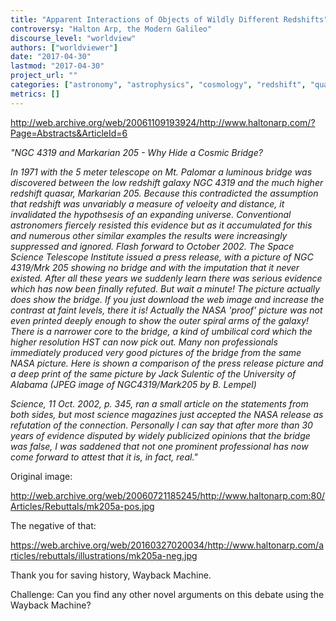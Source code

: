 ```yaml
---
title: "Apparent Interactions of Objects of Wildly Different Redshifts"
controversy: "Halton Arp, the Modern Galileo"
discourse_level: "worldview"
authors: ["worldviewer"]
date: "2017-04-30"
lastmod: "2017-04-30"
project_url: ""
categories: ["astronomy", "astrophysics", "cosmology", "redshift", "quasars", "halton arp", "arp ejection model", "bridge", "mark205", "ngc4319", "halton arp's website"]
metrics: []
---
```


http://web.archive.org/web/20061109193924/http://www.haltonarp.com/?Page=Abstracts&ArticleId=6

_"NGC 4319 and Markarian 205 - Why Hide a Cosmic Bridge?_

_In 1971 with the 5 meter telescope on Mt. Palomar a luminous bridge was discovered between the low redshift galaxy NGC 4319 and the much higher redshift quasar, Markarian 205. Because this contradicted the assumption that redshift was unvariably a measure of veloeity and distance, it invalidated the hypothsesis of an expanding universe. Conventional astronomers fiercely resisted this evidence but as it accumulated for this and numerous other similar examples the results were increasingly suppressed and ignored. Flash forward to October 2002. The Space Science Telescope Institute issued a press release, with a picture of NGC 4319/Mrk 205 showing no bridge and with the imputation that it never existed. After all these years we suddenly learn there was serious evidence which has now been finally refuted. But wait a minute! The picture actually does show the bridge. If you just download the web image and increase the contrast at faint levels, there it is! Actually the NASA 'proof' picture was not even printed deeply enough to show the outer spiral arms of the galaxy! There is a narrower core to the bridge, a kind of umbilical cord which the higher resolution HST can now pick out. Many non professionals immediately produced very good pictures of the bridge from the same NASA picture. Here is shown a comparison of the press release picture and a deep print of the same picture by Jack Sulentic of the University of Alabama (JPEG image of NGC4319/Mark205 by B. Lempel)_

_Science, 11 Oct. 2002, p. 345, ran a small article on the statements from both sides, but most science magazines just accepted the NASA release as refutation of the connection. Personally I can say that after more than 30 years of evidence disputed by widely publicized opinions that the bridge was false, I was saddened that not one prominent professional has now come forward to attest that it is, in fact, real."_

Original image:

http://web.archive.org/web/20060721185245/http://www.haltonarp.com:80/Articles/Rebuttals/mk205a-pos.jpg

The negative of that:

https://web.archive.org/web/20160327020034/http://www.haltonarp.com/articles/rebuttals/illustrations/mk205a-neg.jpg

Thank you for saving history, Wayback Machine.

Challenge: Can you find any other novel arguments on this debate using the Wayback Machine?
